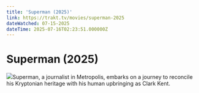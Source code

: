 ```yaml
---
title: 'Superman (2025)' 
link: https://trakt.tv/movies/superman-2025
dateWatched: 07-15-2025
dateTime: 2025-07-16T02:23:51.000000Z
---
```

# Superman (2025)

![](https://walter-r2.trakt.tv/images/movies/000/853/702/fanarts/thumb/6c93bdd814.jpg)Superman, a journalist in Metropolis, embarks on a journey to reconcile his Kryptonian heritage with his human upbringing as Clark Kent.